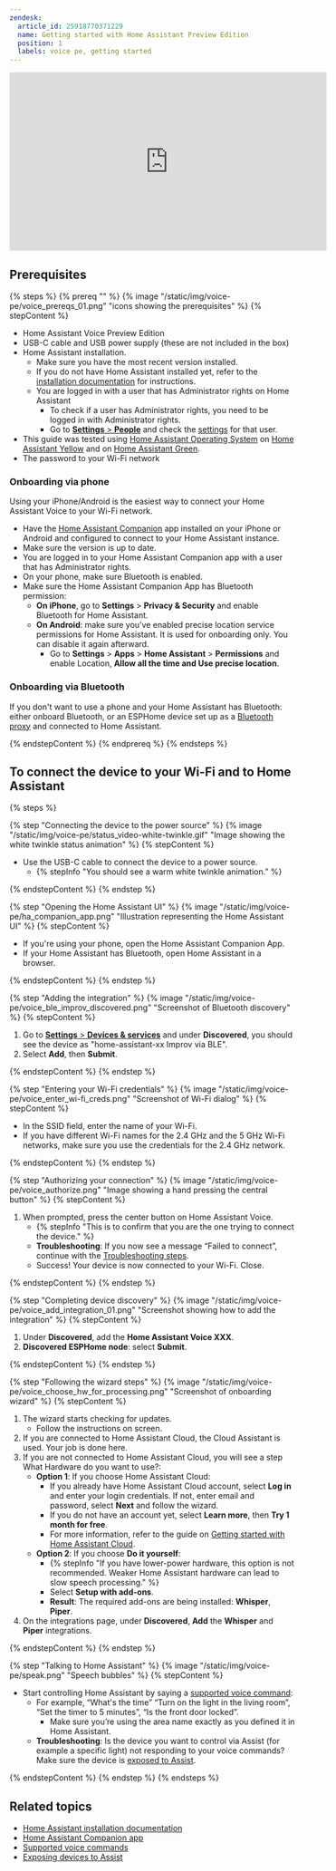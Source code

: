 ```yaml
---
zendesk:
  article_id: 25918770371229
  name: Getting started with Home Assistant Preview Edition
  position: 1
  labels: voice pe, getting started
---
```


<div class='videoWrapper'>
<iframe width="560" height="315" src="https://www.youtube.com/embed/ZgoaoTpIhm8?start=1940" frameborder="0" videotitle="Introducing the Home Assistant Voice Preview Edition - Voice: Chapter 8" allow="accelerometer; autoplay; encrypted-media; gyroscope; picture-in-picture" controls></iframe>
</div>

## Prerequisites

{% steps %}
{% prereq "" %}
{% image "/static/img/voice-pe/voice_prereqs_01.png" "icons showing the prerequisites" %}
{% stepContent %}

- Home Assistant Voice Preview Edition
- USB-C cable and USB power supply (these are not included in the box)
- Home Assistant installation.
  - Make sure you have the most recent version installed.
  - If you do not have Home Assistant installed yet, refer to the [installation documentation](https://www.home-assistant.io/installation/) for instructions.
  - You are logged in with a user that has Administrator rights on Home Assistant
    - To check if a user has Administrator rights, you need to be logged in with Administrator rights.
    - Go to [**Settings** > **People**](https://my.home-assistant.io/redirect/people/) and check the [settings](https://www.home-assistant.io/integrations/person/#adding-a-person-to-home-assistant) for that user.
- This guide was tested using [Home Assistant Operating System](https://www.home-assistant.io/docs/glossary/#home-assistant-operating-system) on [Home Assistant Yellow](https://www.home-assistant.io/yellow/) and on [Home Assistant Green](https://www.home-assistant.io/green/).
- The password to your Wi-Fi network

### Onboarding via phone

Using your iPhone/Android is the easiest way to connect your Home Assistant Voice to your Wi-Fi network.

- Have the [Home Assistant Companion](https://companion.home-assistant.io/) app installed on your iPhone or Android and configured to connect to your Home Assistant instance.
- Make sure the version is up to date.
- You are logged in to your Home Assistant Companion app with a user that has Administrator rights.
- On your phone, make sure Bluetooth is enabled.
- Make sure the Home Assistant Companion App has Bluetooth permission:
  - **On iPhone**, go to **Settings** > **Privacy & Security** and enable Bluetooth for Home Assistant.
  - **On Android**: make sure you’ve enabled precise location service permissions for Home Assistant. It is used for onboarding only. You can disable it again afterward.
    - Go to **Settings** > **Apps** > **Home Assistant** > **Permissions** and enable Location, **Allow all the time and Use precise location**.

### Onboarding via Bluetooth

If you don't want to use a phone and your Home Assistant has Bluetooth: either onboard Bluetooth, or an ESPHome device set up as a [Bluetooth proxy](https://esphome.io/projects/?type=bluetooth) and connected to Home Assistant.

{% endstepContent %}
{% endprereq %}
{% endsteps %}

## To connect the device to your Wi-Fi and to Home Assistant

{% steps %}

{% step "Connecting the device to the power source" %}
{% image "/static/img/voice-pe/status_video-white-twinkle.gif" "Image showing the white twinkle status animation" %}
{% stepContent %}

- Use the USB-C cable to connect the device to a power source.
  - {% stepInfo "You should see a warm white twinkle animation." %}

{% endstepContent %}
{% endstep %}

{% step "Opening the Home Assistant UI" %}
{% image "/static/img/voice-pe/ha_companion_app.png" "Illustration representing the Home Assistant UI" %}
{% stepContent %}

- If you're using your phone, open the Home Assistant Companion App.
- If your Home Assistant has Bluetooth, open Home Assistant in a browser.

{% endstepContent %}
{% endstep %}

{% step "Adding the integration" %}
{% image "/static/img/voice-pe/voice_ble_improv_discovered.png" "Screenshot of Bluetooth discovery" %}
{% stepContent %}

   1. Go to [**Settings** > **Devices & services**](https://my.home-assistant.io/redirect/integrations/) and under **Discovered**, you should see the device as "home-assistant-xx Improv via BLE".
   2. Select **Add**, then **Submit**.

{% endstepContent %}
{% endstep %}

{% step "Entering your Wi-Fi credentials" %}
{% image "/static/img/voice-pe/voice_enter_wi-fi_creds.png" "Screenshot of Wi-Fi dialog" %}
{% stepContent %}

   - In the SSID field, enter the name of your Wi-Fi.
   - If you have different Wi-Fi names for the 2.4 GHz and the 5 GHz Wi-Fi networks, make sure you use the credentials for the 2.4 GHz network.

{% endstepContent %}
{% endstep %}

{% step "Authorizing your connection" %}
{% image "/static/img/voice-pe/voice_authorize.png" "Image showing a hand pressing the central button" %}
{% stepContent %}

   1. When prompted, press the center button on Home Assistant Voice.
      - {% stepInfo "This is to confirm that you are the one trying to connect the device." %}
      - **Troubleshooting**: If you now see a message “Failed to connect”, continue with the [Troubleshooting steps](/hc/en-us/articles/25800488193949).
      - Success! Your device is now connected to your Wi-Fi. Close.

{% endstepContent %}
{% endstep %}

{% step "Completing device discovery" %}
{% image "/static/img/voice-pe/voice_add_integration_01.png" "Screenshot showing how to add the integration" %}
{% stepContent %}

   1. Under **Discovered**, add the **Home Assistant Voice XXX**.
   2. **Discovered ESPHome node**: select **Submit**.

{% endstepContent %}
{% endstep %}

{% step "Following the wizard steps" %}
{% image "/static/img/voice-pe/voice_choose_hw_for_processing.png" "Screenshot of onboarding wizard" %}
{% stepContent %}

   1. The wizard starts checking for updates.
      - Follow the instructions on screen.
   2. If you are connected to Home Assistant Cloud, the Cloud Assistant is used. Your job is done here.
   3. If you are not connected to Home Assistant Cloud, you will see a step What Hardware do you want to use?:
      - **Option 1**: If you choose Home Assistant Cloud:
        - If you already have Home Assistant Cloud account, select **Log in** and enter your login credentials. If not, enter email and password, select **Next** and follow the wizard.
        - If you do not have an account yet, select **Learn more**, then **Try 1 month for free**.
        - For more information, refer to the guide on [Getting started with Home Assistant Cloud](https://www.home-assistant.io/voice_control/voice_remote_cloud_assistant/).
      - **Option 2**: If you choose **Do it yourself**:
        - {% stepInfo "If you have lower-power hardware, this option is not recommended. Weaker Home Assistant hardware can lead to slow speech processing." %}
        - Select **Setup with add-ons**.
        - **Result**: The required add-ons are being installed: **Whisper**, **Piper**.
   4. On the integrations page, under **Discovered**, **Add** the **Whisper** and **Piper** integrations.

{% endstepContent %}
{% endstep %}

{% step "Talking to Home Assistant" %}
{% image "/static/img/voice-pe/speak.png" "Speech bubbles" %}
{% stepContent %}

   - Start controlling Home Assistant by saying a [supported voice command](https://www.home-assistant.io/voice_control/builtin_sentences/):
     - For example, “What's the time” “Turn on the light in the living room”, “Set the timer to 5 minutes”, “Is the front door locked”.
       - Make sure you’re using the area name exactly as you defined it in Home Assistant.
     - **Troubleshooting**: Is the device you want to control via Assist (for example a specific light) not responding to your voice commands? Make sure the device is [exposed to Assist](https://www.home-assistant.io/voice_control/voice_remote_expose_devices/).

{% endstepContent %}
{% endstep %}
{% endsteps %}

## Related topics

- [Home Assistant installation documentation](https://www.home-assistant.io/installation/)
- [Home Assistant Companion app](https://companion.home-assistant.io/)
- [Supported voice commands](https://www.home-assistant.io/voice_control/builtin_sentences/)
- [Exposing devices to Assist](https://www.home-assistant.io/voice_control/voice_remote_expose_devices/)
